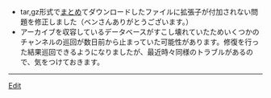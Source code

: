 ---
---
* tar,gz形式で[まとめ](/まとめ)てダウンロードしたファイルに拡張子が付加されない問題を修正しました（ベンさんありがとうございます。）
* アーカイブを収容しているデータベースがすこし壊れていたためいくつかのチャンネルの巡回が数日前から止まっていた可能性があります。修復を行った結果巡回できるようになりましたが、最近時々同様のトラブルがあるので、気をつけておきます。
<!--  -->




----
[Edit](https://github.com/vitroid/vitroid.github.io/edit/master/MD/NewsClip_2004-6-5.md)
